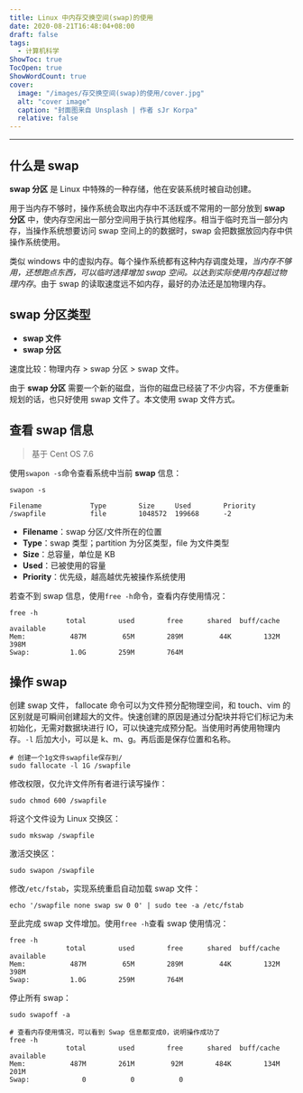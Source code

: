 ```yaml
---
title: Linux 中内存交换空间(swap)的使用
date: 2020-08-21T16:48:04+08:00
draft: false
tags:
  - 计算机科学
ShowToc: true
TocOpen: true
ShowWordCount: true
cover:
  image: "/images/存交换空间(swap)的使用/cover.jpg"
  alt: "cover image"
  caption: "封面图来自 Unsplash | 作者 sJr Korpa"
  relative: false
---
```


---

## 什么是 swap

**swap 分区** 是 Linux 中特殊的一种存储，他在安装系统时被自动创建。

用于当内存不够时，操作系统会取出内存中不活跃或不常用的一部分放到 **swap 分区** 中，使内存空闲出一部分空间用于执行其他程序。相当于临时充当一部分内存，当操作系统想要访问 swap 空间上的的数据时，swap 会把数据放回内存中供操作系统使用。

类似 windows 中的虚拟内存。每个操作系统都有这种内存调度处理，*当内存不够用，还想跑点东西，可以临时选择增加 swap 空间。以达到实际使用内存超过物理内存*。由于 swap 的读取速度远不如内存，最好的办法还是加物理内存。

## swap 分区类型

- **swap 文件**
- **swap 分区**

速度比较：物理内存 > swap 分区 > swap 文件。

由于 **swap 分区** 需要一个新的磁盘，当你的磁盘已经装了不少内容，不方便重新规划的话，也只好使用 swap 文件了。本文使用 swap 文件方式。

## 查看 swap 信息

> 基于 Cent OS 7.6

使用`swapon -s`命令查看系统中当前 **swap** 信息：

```shell
swapon -s

Filename            Type        Size     Used        Priority
/swapfile           file        1048572  199668      -2
```

- **Filename**：swap 分区/文件所在的位置
- **Type**：swap 类型；partition 为分区类型，file 为文件类型
- **Size**：总容量，单位是 KB
- **Used**：已被使用的容量
- **Priority**：优先级，越高越优先被操作系统使用

若查不到 swap 信息，使用`free -h`命令，查看内存使用情况：

```shell
free -h
              total        used        free      shared  buff/cache   available
Mem:           487M         65M        289M         44K        132M        398M
Swap:          1.0G        259M        764M
```

## 操作 swap

创建 swap 文件， fallocate 命令可以为文件预分配物理空间，和 touch、vim 的区别就是可瞬间创建超大的文件。快速创建的原因是通过分配块并将它们标记为未初始化，无需对数据块进行 IO，可以快速完成预分配。当使用时再使用物理内存。`-l` 后加大小，可以是 k、m、g。再后面是保存位置和名称。

```shell
# 创建一个1g文件swapfile保存到/
sudo fallocate -l 1G /swapfile
```

修改权限，仅允许文件所有者进行读写操作：

```shell
sudo chmod 600 /swapfile
```

将这个文件设为 Linux 交换区：

```shell
sudo mkswap /swapfile
```

激活交换区：

```shell
sudo swapon /swapfile
```

修改`/etc/fstab`，实现系统重启自动加载 swap 文件：

```shell
echo '/swapfile none swap sw 0 0' | sudo tee -a /etc/fstab
```

至此完成 swap 文件增加。使用`free -h`查看 swap 使用情况：

```shell
free -h
              total        used        free      shared  buff/cache   available
Mem:           487M         65M        289M         44K        132M        398M
Swap:          1.0G        259M        764M
```

停止所有 swap：

```shell
sudo swapoff -a

# 查看内存使用情况，可以看到 Swap 信息都变成0，说明操作成功了
free -h
              total        used        free      shared  buff/cache   available
Mem:           487M        261M         92M        484K        134M        201M
Swap:     	      0           0           0
```
